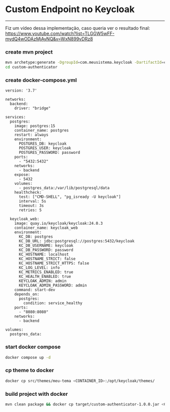 # Custom Endpoint no Keycloak

-------

Fiz um vídeo dessa implementação, caso queria ver o resultado final: 
https://www.youtube.com/watch?list=TLGGW5wFF-mydQ4wODAzMjAyNQ&v=WxN899vDRz8

### create mvn project
```sh
mvn archetype:generate -DgroupId=com.meusistema.keycloak -DartifactId=custom-authenticator -DarchetypeArtifactId=maven-archetype-quickstart -DinteractiveMode=false
cd custom-authenticator
```

### create docker-compose.yml
```
version: '3.7'

networks:
  backend:
    driver: "bridge"

services:
  postgres:
    image: postgres:15
    container_name: postgres
    restart: always
    environment:
      POSTGRES_DB: keycloak
      POSTGRES_USER: keycloak
      POSTGRES_PASSWORD: password
    ports:
      - "5432:5432"
    networks:
      - backend
    expose:
      - 5432
    volumes:
      - postgres_data:/var/lib/postgresql/data
    healthcheck:
      test: ["CMD-SHELL", "pg_isready -U keycloak"]
      interval: 5s
      timeout: 3s
      retries: 5

  keycloak_web:
    image: quay.io/keycloak/keycloak:24.0.3
    container_name: keycloak_web
    environment:
      KC_DB: postgres
      KC_DB_URL: jdbc:postgresql://postgres:5432/keycloak
      KC_DB_USERNAME: keycloak
      KC_DB_PASSWORD: password
      KC_HOSTNAME: localhost
      KC_HOSTNAME_STRICT: false
      KC_HOSTNAME_STRICT_HTTPS: false
      KC_LOG_LEVEL: info
      KC_METRICS_ENABLED: true
      KC_HEALTH_ENABLED: true
      KEYCLOAK_ADMIN: admin
      KEYCLOAK_ADMIN_PASSWORD: admin
    command: start-dev
    depends_on:
      postgres:
        condition: service_healthy
    ports:
      - "8080:8080"
    networks:
      - backend

volumes:
  postgres_data:
```

### start docker compose
```sh
docker compose up -d
```

### cp theme to docker
```sh
docker cp src/themes/meu-tema <CONTAINER_ID>:/opt/keycloak/themes/
```

### build project with docker
```sh
mvn clean package && docker cp target/custom-authenticator-1.0.0.jar <CONTAINER_ID>:/opt/keycloak/providers/ && docker exec -it <CONTAINER_ID> /opt/keycloak/bin/kc.sh build && docker restart <CONTAINER_ID>
```

